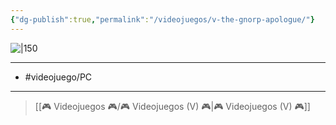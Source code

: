 ```yaml
---
{"dg-publish":true,"permalink":"/videojuegos/v-the-gnorp-apologue/"}
---
```



![|150](https://images.igdb.com/igdb/image/upload/t_cover_big/co7jhn.jpg)

---

- #videojuego/PC 

---

> [[🎮 Videojuegos 🎮/🎮 Videojuegos (V) 🎮\|🎮 Videojuegos (V) 🎮]]